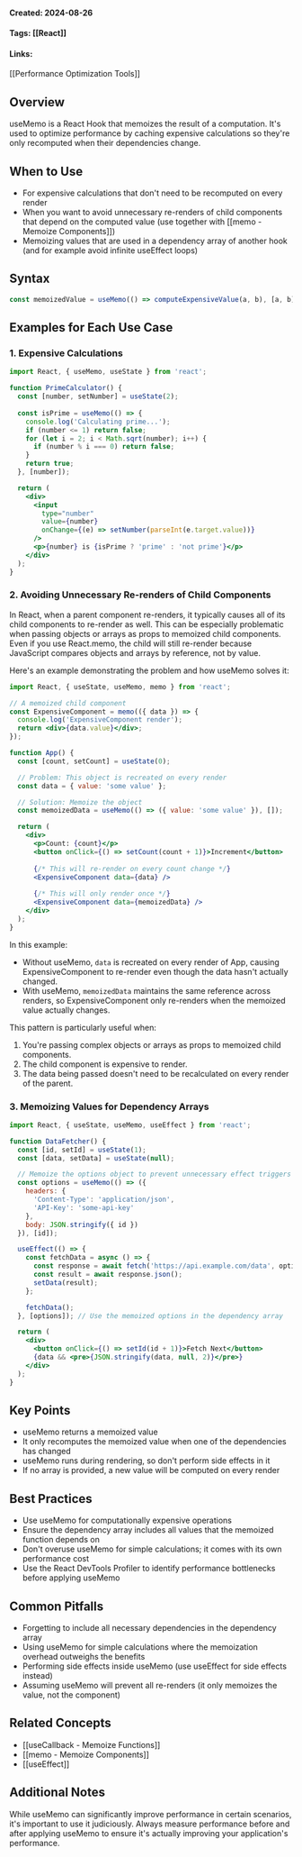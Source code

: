 #### Created: 2024-08-26
#### Tags: [[React]]
#### Links:
[[Performance Optimization Tools]]
## Overview
useMemo is a React Hook that memoizes the result of a computation. It's used to optimize performance by caching expensive calculations so they're only recomputed when their dependencies change.

## When to Use
- For expensive calculations that don't need to be recomputed on every render
- When you want to avoid unnecessary re-renders of child components that depend on the computed value (use together with [[memo - Memoize Components]])
- Memoizing values that are used in a dependency array of another hook (and for example avoid infinite useEffect loops)
## Syntax
```jsx
const memoizedValue = useMemo(() => computeExpensiveValue(a, b), [a, b]);
```

## Examples for Each Use Case

### 1. Expensive Calculations
```jsx
import React, { useMemo, useState } from 'react';

function PrimeCalculator() {
  const [number, setNumber] = useState(2);
  
  const isPrime = useMemo(() => {
    console.log('Calculating prime...');
    if (number <= 1) return false;
    for (let i = 2; i < Math.sqrt(number); i++) {
      if (number % i === 0) return false;
    }
    return true;
  }, [number]);

  return (
    <div>
      <input 
        type="number" 
        value={number} 
        onChange={(e) => setNumber(parseInt(e.target.value))} 
      />
      <p>{number} is {isPrime ? 'prime' : 'not prime'}</p>
    </div>
  );
}
```

### 2. Avoiding Unnecessary Re-renders of Child Components

In React, when a parent component re-renders, it typically causes all of its child components to re-render as well. This can be especially problematic when passing objects or arrays as props to memoized child components. Even if you use React.memo, the child will still re-render because JavaScript compares objects and arrays by reference, not by value.

Here's an example demonstrating the problem and how useMemo solves it:

```jsx
import React, { useState, useMemo, memo } from 'react';

// A memoized child component
const ExpensiveComponent = memo(({ data }) => {
  console.log('ExpensiveComponent render');
  return <div>{data.value}</div>;
});

function App() {
  const [count, setCount] = useState(0);

  // Problem: This object is recreated on every render
  const data = { value: 'some value' };

  // Solution: Memoize the object
  const memoizedData = useMemo(() => ({ value: 'some value' }), []);

  return (
    <div>
      <p>Count: {count}</p>
      <button onClick={() => setCount(count + 1)}>Increment</button>
      
      {/* This will re-render on every count change */}
      <ExpensiveComponent data={data} />
      
      {/* This will only render once */}
      <ExpensiveComponent data={memoizedData} />
    </div>
  );
}
```

In this example:
- Without useMemo, `data` is recreated on every render of App, causing ExpensiveComponent to re-render even though the data hasn't actually changed.
- With useMemo, `memoizedData` maintains the same reference across renders, so ExpensiveComponent only re-renders when the memoized value actually changes.

This pattern is particularly useful when:
1. You're passing complex objects or arrays as props to memoized child components.
2. The child component is expensive to render.
3. The data being passed doesn't need to be recalculated on every render of the parent.

### 3. Memoizing Values for Dependency Arrays
```jsx
import React, { useState, useMemo, useEffect } from 'react';

function DataFetcher() {
  const [id, setId] = useState(1);
  const [data, setData] = useState(null);

  // Memoize the options object to prevent unnecessary effect triggers
  const options = useMemo(() => ({
    headers: {
      'Content-Type': 'application/json',
      'API-Key': 'some-api-key'
    },
    body: JSON.stringify({ id })
  }), [id]);

  useEffect(() => {
    const fetchData = async () => {
      const response = await fetch('https://api.example.com/data', options);
      const result = await response.json();
      setData(result);
    };

    fetchData();
  }, [options]); // Use the memoized options in the dependency array

  return (
    <div>
      <button onClick={() => setId(id + 1)}>Fetch Next</button>
      {data && <pre>{JSON.stringify(data, null, 2)}</pre>}
    </div>
  );
}
```

## Key Points
- useMemo returns a memoized value
- It only recomputes the memoized value when one of the dependencies has changed
- useMemo runs during rendering, so don't perform side effects in it
- If no array is provided, a new value will be computed on every render

## Best Practices
- Use useMemo for computationally expensive operations
- Ensure the dependency array includes all values that the memoized function depends on
- Don't overuse useMemo for simple calculations; it comes with its own performance cost
- Use the React DevTools Profiler to identify performance bottlenecks before applying useMemo

## Common Pitfalls
- Forgetting to include all necessary dependencies in the dependency array
- Using useMemo for simple calculations where the memoization overhead outweighs the benefits
- Performing side effects inside useMemo (use useEffect for side effects instead)
- Assuming useMemo will prevent all re-renders (it only memoizes the value, not the component)

## Related Concepts
- [[useCallback - Memoize Functions]]
- [[memo - Memoize Components]]
- [[useEffect]]

## Additional Notes
While useMemo can significantly improve performance in certain scenarios, it's important to use it judiciously. Always measure performance before and after applying useMemo to ensure it's actually improving your application's performance.